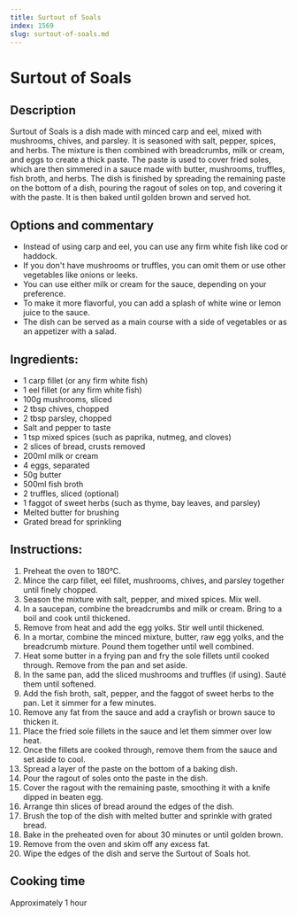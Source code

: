 ```yaml
---
title: Surtout of Soals
index: 1569
slug: surtout-of-soals.md
---
```


# Surtout of Soals

## Description
Surtout of Soals is a dish made with minced carp and eel, mixed with mushrooms, chives, and parsley. It is seasoned with salt, pepper, spices, and herbs. The mixture is then combined with breadcrumbs, milk or cream, and eggs to create a thick paste. The paste is used to cover fried soles, which are then simmered in a sauce made with butter, mushrooms, truffles, fish broth, and herbs. The dish is finished by spreading the remaining paste on the bottom of a dish, pouring the ragout of soles on top, and covering it with the paste. It is then baked until golden brown and served hot.

## Options and commentary
- Instead of using carp and eel, you can use any firm white fish like cod or haddock.
- If you don't have mushrooms or truffles, you can omit them or use other vegetables like onions or leeks.
- You can use either milk or cream for the sauce, depending on your preference.
- To make it more flavorful, you can add a splash of white wine or lemon juice to the sauce.
- The dish can be served as a main course with a side of vegetables or as an appetizer with a salad.

## Ingredients:
- 1 carp fillet (or any firm white fish)
- 1 eel fillet (or any firm white fish)
- 100g mushrooms, sliced
- 2 tbsp chives, chopped
- 2 tbsp parsley, chopped
- Salt and pepper to taste
- 1 tsp mixed spices (such as paprika, nutmeg, and cloves)
- 2 slices of bread, crusts removed
- 200ml milk or cream
- 4 eggs, separated
- 50g butter
- 500ml fish broth
- 2 truffles, sliced (optional)
- 1 faggot of sweet herbs (such as thyme, bay leaves, and parsley)
- Melted butter for brushing
- Grated bread for sprinkling

## Instructions:
1. Preheat the oven to 180°C.
2. Mince the carp fillet, eel fillet, mushrooms, chives, and parsley together until finely chopped.
3. Season the mixture with salt, pepper, and mixed spices. Mix well.
4. In a saucepan, combine the breadcrumbs and milk or cream. Bring to a boil and cook until thickened.
5. Remove from heat and add the egg yolks. Stir well until thickened.
6. In a mortar, combine the minced mixture, butter, raw egg yolks, and the breadcrumb mixture. Pound them together until well combined.
7. Heat some butter in a frying pan and fry the sole fillets until cooked through. Remove from the pan and set aside.
8. In the same pan, add the sliced mushrooms and truffles (if using). Sauté them until softened.
9. Add the fish broth, salt, pepper, and the faggot of sweet herbs to the pan. Let it simmer for a few minutes.
10. Remove any fat from the sauce and add a crayfish or brown sauce to thicken it.
11. Place the fried sole fillets in the sauce and let them simmer over low heat.
12. Once the fillets are cooked through, remove them from the sauce and set aside to cool.
13. Spread a layer of the paste on the bottom of a baking dish.
14. Pour the ragout of soles onto the paste in the dish.
15. Cover the ragout with the remaining paste, smoothing it with a knife dipped in beaten egg.
16. Arrange thin slices of bread around the edges of the dish.
17. Brush the top of the dish with melted butter and sprinkle with grated bread.
18. Bake in the preheated oven for about 30 minutes or until golden brown.
19. Remove from the oven and skim off any excess fat.
20. Wipe the edges of the dish and serve the Surtout of Soals hot.

## Cooking time
Approximately 1 hour